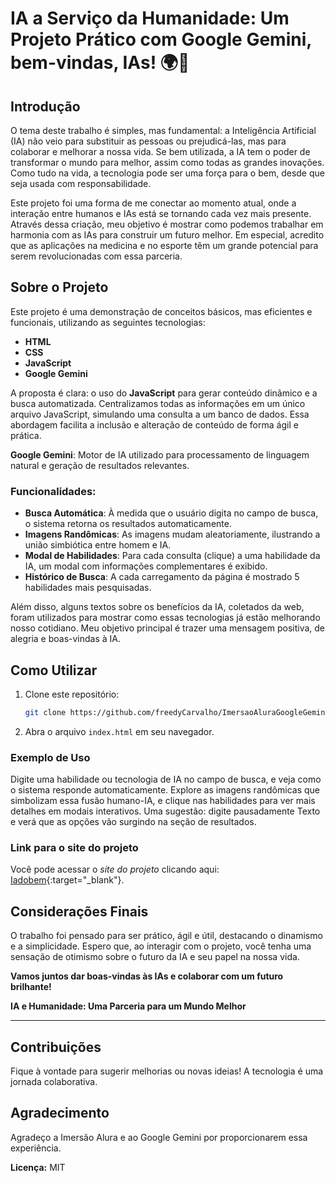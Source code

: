 
# IA a Serviço da Humanidade: Um Projeto Prático com Google Gemini, bem-vindas, IAs! 🌍🤖

## Introdução

O tema deste trabalho é simples, mas fundamental: a Inteligência Artificial (IA) não veio para substituir as pessoas ou prejudicá-las, mas para colaborar e melhorar a nossa vida. Se bem utilizada, a IA tem o poder de transformar o mundo para melhor, assim como todas as grandes inovações. Como tudo na vida, a tecnologia pode ser uma força para o bem, desde que seja usada com responsabilidade.

Este projeto foi uma forma de me conectar ao momento atual, onde a interação entre humanos e IAs está se tornando cada vez mais presente. Através dessa criação, meu objetivo é mostrar como podemos trabalhar em harmonia com as IAs para construir um futuro melhor. Em especial, acredito que as aplicações na medicina e no esporte têm um grande potencial para serem revolucionadas com essa parceria.

## Sobre o Projeto

Este projeto é uma demonstração de conceitos básicos, mas eficientes e funcionais, utilizando as seguintes tecnologias:
- **HTML**
- **CSS**
- **JavaScript**
- **Google Gemini**

A proposta é clara: o uso do **JavaScript** para gerar conteúdo dinâmico e a busca automatizada. Centralizamos todas as informações em um único arquivo JavaScript, simulando uma consulta a um banco de dados. Essa abordagem facilita a inclusão e alteração de conteúdo de forma ágil e prática.

**Google Gemini**: Motor de IA utilizado para processamento de linguagem natural e geração de resultados relevantes.

### Funcionalidades:
- **Busca Automática**: À medida que o usuário digita no campo de busca, o sistema retorna os resultados automaticamente.
- **Imagens Randômicas**: As imagens mudam aleatoriamente, ilustrando a união simbiótica entre homem e IA.
- **Modal de Habilidades**: Para cada consulta (clique) a uma habilidade da IA, um modal com informações complementares é exibido.
- **Histórico de Busca**: A cada carregamento da página é mostrado 5 habilidades mais pesquisadas.
  
Além disso, alguns textos sobre os benefícios da IA, coletados da web, foram utilizados para mostrar como essas tecnologias já estão melhorando nosso cotidiano. Meu objetivo principal é trazer uma mensagem positiva, de alegria e boas-vindas à IA. 

## Como Utilizar

1. Clone este repositório:
   ```bash
   git clone https://github.com/freedyCarvalho/ImersaoAluraGoogleGemini.git
   ```
2. Abra o arquivo `index.html` em seu navegador.

### Exemplo de Uso

Digite uma habilidade ou tecnologia de IA no campo de busca, e veja como o sistema responde automaticamente. Explore as imagens randômicas que simbolizam essa fusão humano-IA, e clique nas habilidades para ver mais detalhes em modais interativos. Uma sugestão: digite pausadamente Texto e verá que as opções vão surgindo na seção de resultados.


### Link para o site do projeto

Você pode acessar o *site do projeto* clicando aqui: [Iadobem](https://iadobem.vercel.app/){:target="_blank"}.


## Considerações Finais

O trabalho foi pensado para ser prático, ágil e útil, destacando o dinamismo e a simplicidade. Espero que, ao interagir com o projeto, você tenha uma sensação de otimismo sobre o futuro da IA e seu papel na nossa vida.

**Vamos juntos dar boas-vindas às IAs e colaborar com um futuro brilhante!**

**IA e Humanidade: Uma Parceria para um Mundo Melhor**

---

## Contribuições

Fique à vontade para sugerir melhorias ou novas ideias! A tecnologia é uma jornada colaborativa.

## Agradecimento

Agradeço a Imersão Alura e ao Google Gemini por proporcionarem essa experiência.



**Licença:** MIT
